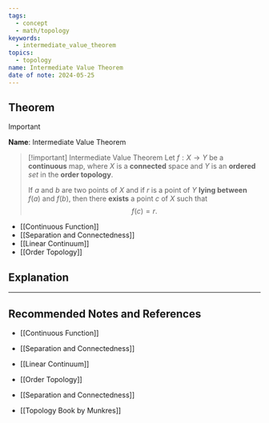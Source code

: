 ```yaml
---
tags:
  - concept
  - math/topology
keywords:
  - intermediate_value_theorem
topics:
  - topology
name: Intermediate Value Theorem
date of note: 2024-05-25
---
```


## Theorem

>[!important]
>**Name**: Intermediate Value Theorem

>[!important] Intermediate Value Theorem
>Let $f : X \rightarrow Y$ be a **continuous** map, where $X$ is a **connected** space and $Y$ is an **ordered** *set* in the **order topology**. 
>
>If $a$ and $b$ are two points of $X$ and if $r$ is a point of $Y$ **lying between** $f(a)$ and $f(b)$, then there **exists** a point $c$ of $X$ such that $$f(c) = r.$$

- [[Continuous Function]]
- [[Separation and Connectedness]]
- [[Linear Continuum]]
- [[Order Topology]]



## Explanation





-----------
##  Recommended Notes and References

- [[Continuous Function]]
- [[Separation and Connectedness]]
- [[Linear Continuum]]
- [[Order Topology]]



- [[Separation and Connectedness]]

- [[Topology Book by Munkres]]